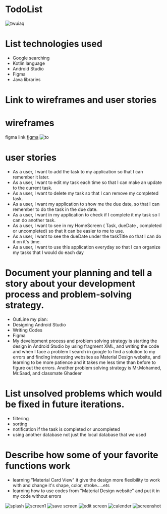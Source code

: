# TodoList
![twuiaq](https://github.com/HanaaAlrashidi/TodoList/blob/64ef64676dd40bbb94c0b8e41fc0ba14a1e14ba2/twuiaq.jpeg)
# List technologies used
 - Google searching
 - Kotlin language
 - Android Studio
 - Figma
 - Java libraries

# Link to wireframes and user stories
# wireframes
figma link [figma](https://www.figma.com/file/fvKeeeXvwYHV27AFzvhEG4/Untitled?node-id=9%3A190)
![to](https://github.com/HanaaAlrashidi/TodoList/blob/64ac6e3e2ec80882fa647a74275c199090c512f3/to.png)
# user stories
 - As a user, I want to add the task to my application so that I can remember it later.
 - As a user, I want to edit my task each time so that I can make an update to the current task.
 - As a user, I want to delete my task so that I can remove my completed task.
 - As a user, I want my application to show me the due date, so that I can remember to do the task in the due date.
 - As a user, I want in my application to check if I complete it my task so I can do another task.
 - As a user, I want to see in my HomeScreen ( Task, dueDate , completed or uncompleted) so that it can be easier to me to use.
 - As a user, I want to see the dueDate under the taskTitle so that I can do it on it's time.
 - As a user, I want to use this application everyday so that I can organize my tasks that I would do each day
# Document your planning and tell a story about your development process and problem-solving strategy.
 - OutLine my plan:
 - Designing Android Studio
 - Writing Codes
 - Figma
 - My development process and problem solving strategy is starting the design in Android Studio by using
  fragment XML, and writing the code and when I face a problem I search in google to find a solution to
  my errors and finding interesting websites as Material Design website, and learning to be more patience
  and it takes me less time than before to figure out the errors.
  Another problem solving strategy is Mr.Mohamed, Mr.Saad, and classmate Ghadeer
# List unsolved problems which would be fixed in future iterations.
 - filtering
 - sorting
 - notification if the task is completed or uncompleted
 - using another database not just the local database that we used
# Describe how some of your favorite functions work
 - learning "Material Card View" it give the design more flexibility to work with and change it's shape, color, stroke.....ets
 - learning how to use codes from "Material Design website" and put it in my code without errors 

![splash](https://github.com/HanaaAlrashidi/TodoList/blob/65fbca42adb1fa2f60c9cb01edf8cb57a2657553/splash.png)
![screen1](https://github.com/HanaaAlrashidi/TodoList/blob/65fbca42adb1fa2f60c9cb01edf8cb57a2657553/screen1.png)
![save screen](https://github.com/HanaaAlrashidi/TodoList/blob/65fbca42adb1fa2f60c9cb01edf8cb57a2657553/save%20screen.png)
![edit screen](https://github.com/HanaaAlrashidi/TodoList/blob/65fbca42adb1fa2f60c9cb01edf8cb57a2657553/edit%20screen.png)
![calender](https://github.com/HanaaAlrashidi/TodoList/blob/65fbca42adb1fa2f60c9cb01edf8cb57a2657553/calender.png)
![screenshot](https://github.com/HanaaAlrashidi/TodoList/blob/4004517e183a75436237d88ebf58b2bec416ff51/Screenshot.png)